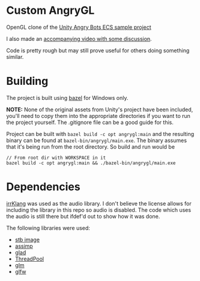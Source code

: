 # Custom AngryGL

OpenGL clone of the [Unity Angry Bots ECS sample project](https://github.com/UnityTechnologies/AngryBots_ECS)

I also made an [accompanying video with some discussion](https://www.youtube.com/watch?v=tInaI3pU19Y).

Code is pretty rough but may still prove useful for others doing something similar.

# Building

The project is built using [bazel](https://docs.bazel.build/versions/master/windows.html) for Windows only.

**NOTE:** None of the original assets from Unity's project have been included, you'll need to copy them into the appropriate directories if you want to run the project yourself. The .gitignore file can be a good guide for this.

Project can be built with `bazel build -c opt angrygl:main` and the resulting binary can be found at `bazel-bin/angrygl/main.exe`. The binary assumes that it's being run from the root directory. So build and run would be

```
// From root dir with WORKSPACE in it
bazel build -c opt angrygl:main && ./bazel-bin/angrygl/main.exe
```

# Dependencies

[irrKlang](https://www.ambiera.com/irrklang/index.html) was used as the audio library. I don't believe the license allows for including the library in this repo so audio is disabled. The code which uses the audio is still there but ifdef'd out to show how it was done.

The following libraries were used:

* [stb image](https://github.com/nothings/stb/blob/master/stb_image.h)
* [assimp](https://github.com/assimp/assimp)
* [glad](https://github.com/Dav1dde/glad)
* [ThreadPool](https://github.com/progschj/ThreadPool)
* [glm](https://github.com/g-truc/glm)
* [glfw](https://github.com/glfw/glfw)
